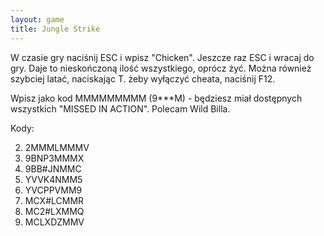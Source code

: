 ```yaml
---
layout: game
title: Jungle Strike
---
```


W czasie gry naciśnij ESC i wpisz "Chicken". Jeszcze raz ESC
i wracaj do gry. Daje to nieskończoną ilość wszystkiego, oprócz żyć.
Można również szybciej latać, naciskając T. żeby wyłączyć cheata,
naciśnij F12.

Wpisz jako kod MMMMMMMMM (9***M) - będziesz miał dostępnych 
wszystkich
"MISSED IN ACTION". Polecam Wild Billa.

Kody:

2. 2MMMLMMMV
3. 9BNP3MMMX
4. 9BB#JNMMC
5. YVVK4NMM5
6. YVCPPVMM9
7. MCX#LCMMR
8. MC2#LXMMQ
9. MCLXDZMMV
